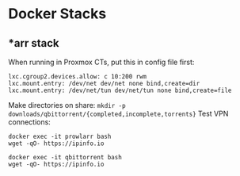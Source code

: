 # Docker Stacks
## *arr stack
When running in Proxmox CTs, put this in config file first:
```
lxc.cgroup2.devices.allow: c 10:200 rwm
lxc.mount.entry: /dev/net dev/net none bind,create=dir
lxc.mount.entry: /dev/net/tun dev/net/tun none bind,create=file
```
Make directories on share:
`mkdir -p downloads/qbittorrent/{completed,incomplete,torrents}`
Test VPN connections:
```
docker exec -it prowlarr bash
wget -qO- https://ipinfo.io
```
```
docker exec -it qbittorrent bash
wget -qO- https://ipinfo.io
```

